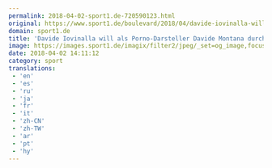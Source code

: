 ```yaml
---
permalink: 2018-04-02-sport1.de-720590123.html
original: https://www.sport1.de/boulevard/2018/04/davide-iovinalla-will-als-porno-darsteller-davide-montana-durchstarten
domain: sport1.de
title: 'Davide Iovinalla will als Porno-Darsteller Davide Montana durchstarten'
image: https://images.sport1.de/imagix/filter2/jpeg/_set=og_image,focus=47x41/imagix/ba0b84db-367c-11e8-87b1-f80f41fc63ce
date: 2018-04-02 14:11:12
category: sport
translations: 
 - 'en'
 - 'es'
 - 'ru'
 - 'ja'
 - 'fr'
 - 'it'
 - 'zh-CN'
 - 'zh-TW'
 - 'ar'
 - 'pt'
 - 'hy'
---
```


